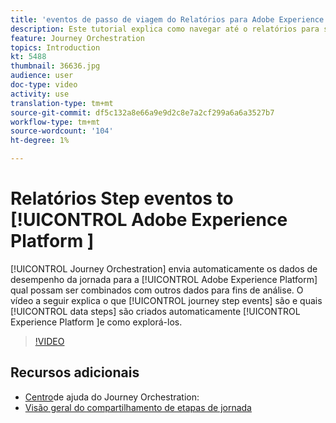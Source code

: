 ```yaml
---
title: 'eventos de passo de viagem do Relatórios para Adobe Experience Platform '
description: Este tutorial explica como navegar até o relatórios para sua jornada, como personalizar intervalos de datas para seu relatório e como salvar um modelo de relatórios para uso futuro.
feature: Journey Orchestration
topics: Introduction
kt: 5488
thumbnail: 36636.jpg
audience: user
doc-type: video
activity: use
translation-type: tm+mt
source-git-commit: df5c132a8e66a9e9d2c8e7a2cf299a6a6a3527b7
workflow-type: tm+mt
source-wordcount: '104'
ht-degree: 1%

---
```



# Relatórios Step eventos to [!UICONTROL Adobe Experience Platform ]

[!UICONTROL Journey Orchestration] envia automaticamente os dados de desempenho da jornada para a [!UICONTROL Adobe Experience Platform] qual possam ser combinados com outros dados para fins de análise.
O vídeo a seguir explica o que [!UICONTROL journey step events] são e quais [!UICONTROL data steps] são criados automaticamente [!UICONTROL Experience Platform ]e como explorá-los.

>[!VIDEO](https://video.tv.adobe.com/v/36636?quality=12)

## Recursos adicionais

* [Centro](https://docs.adobe.com/content/help/en/journeys/using/journey-orchestration-home.html)de ajuda do Journey Orchestration:
* [Visão geral do compartilhamento de etapas de jornada](https://docs.adobe.com/content/help/en/journeys/using/building-journeys/sharing-journey-steps/sharing-overview.html)
